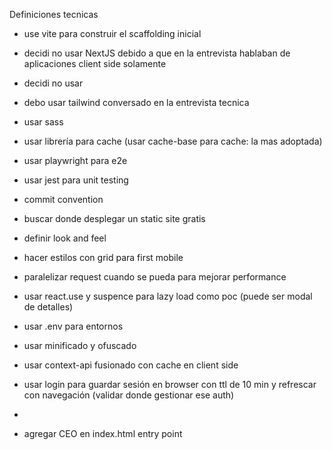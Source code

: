 Definiciones tecnicas
- use vite para construir el scaffolding inicial
- decidi no usar NextJS debido a que en la entrevista hablaban de aplicaciones client side solamente


- decidi no usar 
- debo usar tailwind conversado en la entrevista tecnica
- usar sass
- usar librería para cache (usar cache-base para cache: la mas adoptada)
- usar playwright para e2e
- usar jest para unit testing
- commit convention
- buscar donde desplegar un static site gratis
- definir look and feel
- hacer estilos con grid para first mobile
- paralelizar request cuando se pueda para mejorar performance
- usar react.use y suspence para lazy load como poc (puede ser modal de detalles)
- usar .env para entornos
- usar minificado y ofuscado
- usar context-api fusionado con cache en client side
- usar login para guardar sesión en browser con ttl de 10 min y refrescar con navegación (validar donde gestionar ese auth)


- 

- agregar CEO en index.html entry point